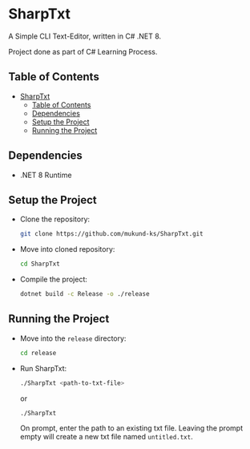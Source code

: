 # SharpTxt

A Simple CLI Text-Editor, written in C# .NET 8.

Project done as part of C# Learning Process.

## Table of Contents

- [SharpTxt](#sharptxt)
  - [Table of Contents](#table-of-contents)
  - [Dependencies](#dependencies)
  - [Setup the Project](#setup-the-project)
  - [Running the Project](#running-the-project)

## Dependencies

- .NET 8 Runtime

## Setup the Project

- Clone the repository:
  ```bash
  git clone https://github.com/mukund-ks/SharpTxt.git
  ```

- Move into cloned repository:
  ```bash
  cd SharpTxt
  ```

- Compile the project:
  ```bash
  dotnet build -c Release -o ./release
  ```

## Running the Project

- Move into the `release` directory:
  ```bash
  cd release
  ```

- Run SharpTxt:
  ```bash
  ./SharpTxt <path-to-txt-file>
  ```
  or
  ```bash
  ./SharpTxt
  ```
  On prompt, enter the path to an existing txt file. Leaving the prompt empty will create a new txt file named `untitled.txt`.
